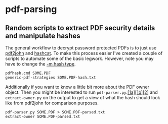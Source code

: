 # pdf-parsing
## Random scripts to extract PDF security details and manipulate hashes

The general workflow to decrypt password protected PDFs is to just use [pdf2john](https://github.com/magnumripper/JohnTheRipper/blob/unstable-jumbo/run/pdf2john.py) and [hashcat](http://hashcat.net/oclhashcat/). To make this process easier I've created a couple of scripts to automate some of the basic legwork. However, note you may have to change the [-m hash type](http://hashcat.net/forum/thread-4085.html "Hashcat wiki").

    pdfhash.cmd SOME.PDF
    generic-pdf-strategies SOME.PDF-hash.txt

Additionally if you want to know a little bit more about the PDF owner object. Then you might be interested to run `pdf-parser.py`.[[1a]](https://www.synack.com/labs/projects/decrypting-pdf-docs "Decrypting Malicious PDF Documents: Part 1")[[1b]](https://www.synack.com/labs/projects/decrypting-malicious-pdf-documents "Decrypting Malicious PDF Documents: Part 2")[[2]](http://blog.didierstevens.com/2008/10/30/pdf-parserpy/ "Didier Steven's pdf-parser.py") and `extract-owner.py` on the output to get a view of what the hash should look like from pdf2john for comparison purposes.

    pdf-parser.py SOME.PDF > SOME.PDF-parsed.txt
    extract-owner SOME.PDF-parsed.txt